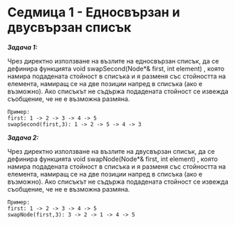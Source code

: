 # Седмица 1 - Едносвързан и двусвързан списък

***Задача 1:***

Чрез директно използване на възлите на едносвързан списък, да се дефинира функцията 
void swapSecond(Node*& first, int element) , 
която намира подадената стойност в списъка и я разменя със стойността на елемента, намиращ се на две позиции напред в списъка (ако е възможно). 
Ако списъкът не съдържа подадената стойност се извежда съобщение, че не е възможна размяна.

```
Пример:
first: 1 -> 2 -> 3 -> 4 -> 5
swapSecond(first,3): 1 -> 2 -> 5 -> 4 -> 3
```

***Задача 2:***

Чрез директно използване на възлите на двусвързан списък, да се дефинира функцията 
void swapNode(Node*& first, int element) , 
която намира подадената стойност в списъка и я разменя със стойността на елемента, намиращ се на две позиции напред в списъка (ако е възможно). 
Ако списъкът не съдържа подадената стойност се извежда съобщение, че не е възможна размяна.
```
Пример:
first: 1 -> 2 -> 3 -> 4 -> 5
swapNode(first,3): 3 -> 2 -> 1 -> 4 -> 5

```
